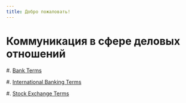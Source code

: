 ```yaml
---
title: Добро пожаловать!
---
```


# Коммуникация в сфере деловых отношений

#. [Bank Terms](./kdo-terms/terms/Bank.html)

#. [International Banking Terms](./kdo-terms/terms/InternationalBanking.html)

#. [Stock Exchange Terms](./kdo-terms/terms/StockExchange.html)
